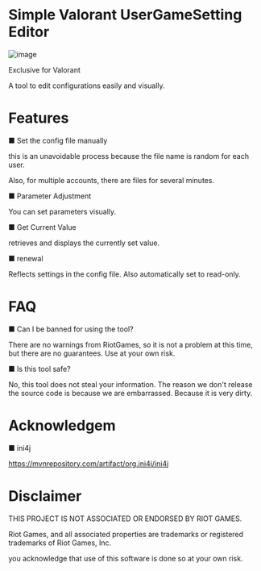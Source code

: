 # Simple Valorant UserGameSetting Editor

![image](https://github.com/DebuDev7zip/valoGUSedit/assets/146192624/678df6fe-d645-486f-b18b-dce7c67a1e40)

Exclusive for Valorant

A tool to edit configurations easily and visually.

# Features

■ Set the config file manually 

  this is an unavoidable process because the file name is random for each user. 

  Also, for multiple accounts, there are files for several minutes.

■ Parameter Adjustment

  You can set parameters visually.

■ Get Current Value

  retrieves and displays the currently set value.

■ renewal

  Reflects settings in the config file. Also automatically set to read-only.

# FAQ

■ Can I be banned for using the tool?

  There are no warnings from RiotGames, so it is not a problem at this time, but there are no guarantees. Use at your own risk.

■ Is this tool safe?

No, this tool does not steal your information.
The reason we don't release the source code is because we are embarrassed. Because it is very dirty.

# Acknowledgem

■ ini4j

https://mvnrepository.com/artifact/org.ini4j/ini4j

# Disclaimer
THIS PROJECT IS NOT ASSOCIATED OR ENDORSED BY RIOT GAMES.  



Riot Games, and all associated properties are trademarks or registered trademarks of Riot Games, Inc.

you acknowledge that use of this software is done so at your own risk.
